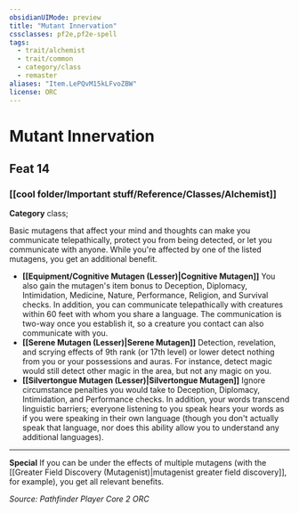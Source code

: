```yaml
---
obsidianUIMode: preview
title: "Mutant Innervation"
cssclasses: pf2e,pf2e-spell
tags:
  - trait/alchemist
  - trait/common
  - category/class
  - remaster
aliases: "Item.LePQvM15kLFvoZBW"
license: ORC
---
```

# Mutant Innervation
## Feat 14
### [[cool folder/Important stuff/Reference/Classes/Alchemist]]

**Category** class; 




Basic mutagens that affect your mind and thoughts can make you communicate telepathically, protect you from being detected, or let you communicate with anyone. While you're affected by one of the listed mutagens, you get an additional benefit.

*   **[[Equipment/Cognitive Mutagen (Lesser)|Cognitive Mutagen]]** You also gain the mutagen's item bonus to Deception, Diplomacy, Intimidation, Medicine, Nature, Performance, Religion, and Survival checks. In addition, you can communicate telepathically with creatures within 60 feet with whom you share a language. The communication is two-way once you establish it, so a creature you contact can also communicate with you.
*   **[[Serene Mutagen (Lesser)|Serene Mutagen]]** Detection, revelation, and scrying effects of 9th rank (or 17th level) or lower detect nothing from you or your possessions and auras. For instance, detect magic would still detect other magic in the area, but not any magic on you.
*   **[[Silvertongue Mutagen (Lesser)|Silvertongue Mutagen]]** Ignore circumstance penalties you would take to Deception, Diplomacy, Intimidation, and Performance checks. In addition, your words transcend linguistic barriers; everyone listening to you speak hears your words as if you were speaking in their own language (though you don't actually speak that language, nor does this ability allow you to understand any additional languages).
    

* * *

**Special** If you can be under the effects of multiple mutagens (with the [[Greater Field Discovery (Mutagenist)|mutagenist greater field discovery]], for example), you get all relevant benefits.

*Source: Pathfinder Player Core 2*
*ORC*